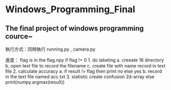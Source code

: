 # Windows_Programming_Final
## The final project of windows programming cource~

執行方式：同時執行 running.py , camera.py




進度：
flag is in the flag.npy
	if flag != 0
		1. do labeling
			a. creeate 16 directory
			b. open text file to record the filename
			c. create file with name record in text file
		2. calculate accuracy
			a. if result != flag then print no else yes
			b. record in the text file named acc.txt
		3. statistic
			create confusion 2d-array 
	else 
		print(numpy.argmax(result))
